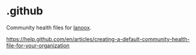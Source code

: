 # .github

Community health files for [lanoox](https://github.com/lanoox).

https://help.github.com/en/articles/creating-a-default-community-health-file-for-your-organization
